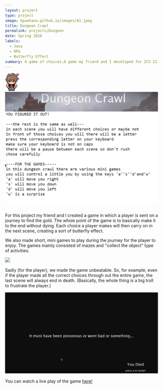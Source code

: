 ```yaml
---
layout: project
type: project
image: kpaahana.github.io/images/A1.jpeg
title: Dungeon Crawl
permalink: projects/Dungeon
date: Spring 2016
labels:
  - Java
  - RPG
  - Butterfly Effect
summary: A game of choices.A game my friend and I developed for ICS 211.
---
```


<img class="ui image" src="/images/characterFront.png"> 

<img class="ui small image" src="/images/Screen Shot 2017-09-03 at 8.43.03 PM.png"> 

For this project my friend and I created a game in which a player is sent on a journey to find the gold. The whole point of the game is to basically make it to the end without dying. Each choice a player makes will then carry on in the next scene, creating a sort of butterfly effect. 

We also made short, mini games to play during the journey for the player to enjoy. The games mainly consisted of mazes and "collect the object" type of activities. 

<img class="ui image" src="/images/Screen Shot 2017-09-03 at 8.41.01 PM.png"> 

Sadly (for the player), we made the game unbeatable. So, for example, even if the player made all the correct choices through out the entire game, the last scene will always end in death. (Basically, the whole thing is a big troll to frustrate the player.) 

<img class="ui image" src="/images/Screen Shot 2017-09-03 at 8.42.19 PM.png"> 

You can watch a live play of the game [here!](https://www.youtube.com/watch?v=4afGYOyj8yo)



